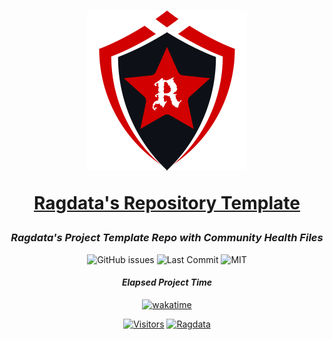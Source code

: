 <h1 align="center">

<img height="256" src="https://raw.githubusercontent.com/Ragdata/media/master/logo/Ragdata-64.svg" alt="RagsWorks - Reusable Actions and Workflows" />

[Ragdata's Repository Template](https://github.com/ragdata/.github/releases/tag/v1.0.0)

</h1>

<h3 align="center"><em>
Ragdata's Project Template Repo with Community Health Files
</em></h3>


<div align="center">

![GitHub issues](https://img.shields.io/github/issues-raw/ragdata/.github?style=for-the-badge&logo=github)
![Last Commit](https://img.shields.io/github/last-commit/ragdata/.github/master?logo=github&style=for-the-badge)
![MIT](https://img.shields.io/badge/License-MIT-gold?style=for-the-badge)

#### _Elapsed Project Time_

[![wakatime](https://wakatime.com/badge/github/Ragdata/.github.svg?style=for-the-badge)](https://wakatime.com/badge/github/Ragdata/.github)

</div>

<div align="center">

<a href="https://visitorbadge.io/status?path=https%3A%2F%2Fgithub.com%2Fragdata%2F.github" target="_blank"><img alt="Visitors" src="https://api.visitorbadge.io/api/combined?path=https%3A%2F%2Fgithub.com%2Fragdata%2F.github&countColor=%23d20000" /></a>
<a href="https://github.com/ragdata" target="_blank"><img alt="Ragdata" src="https://img.shields.io/badge/-Made_With_☕_By_Ragdata-D20000?style=for-the-badge" /></a>

</div>
